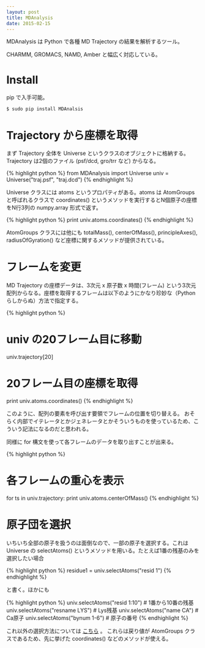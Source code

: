 ```yaml
---
layout: post
title: MDAnalysis
date: 2015-02-15
---
```


MDAnalysis は Python で各種 MD Trajectory の結果を解析するツール。

CHARMM, GROMACS, NAMD, Amber と幅広く対応している。

# Install

pip で入手可能。

```
$ sudo pip install MDAnalsis
```

# Trajectory から座標を取得

まず Trajectory 全体を Universe というクラスのオブジェクトに格納する。
Trajectory は2個のファイル (psf/dcd, gro/trr など) からなる。

{% highlight python %}
from MDAnalysis import Universe
univ = Universe("traj.psf", "traj.dcd")
{% endhighlight %}

Universe クラスには atoms というプロパティがある。atoms は AtomGroups と呼ばれるクラスで coordinates() というメソッドを実行するとN個原子の座標をN行3列の numpy.array 形式で返す。

{% highlight python %}
print univ.atoms.coordinates()
{% endhighlight %}

AtomGroups クラスには他にも totalMass(), centerOfMass(), principleAxes(), radiusOfGyration() など座標に関するメソッドが提供されている。

# フレームを変更

MD Trajectory の座標データは、3次元 x 原子数 x 時間(フレーム) という3次元配列からなる。座標を取得するフレームは以下のようにかなり珍妙な（Pythonらしからぬ）方法で指定する。

{% highlight python %}
# univ の20フレーム目に移動
univ.trajectory[20]
# 20フレーム目の座標を取得
print univ.atoms.coordinates()
{% endhighlight %}

このように、配列の要素を呼び出す要領でフレームの位置を切り替える。 おそらく内部でイテレータとかジェネレータとかそういうものを使っているため、こういう記法になるのだと思われる。

同様に for 構文を使って各フレームのデータを取り出すことが出来る。

{% highlight python %}
# 各フレームの重心を表示
for ts in univ.trajectory:
	print univ.atoms.centerOfMass()
{% endhighlight %}

# 原子団を選択

いちいち全部の原子を扱うのは面倒なので、一部の原子を選択する。これは Universe の selectAtoms() というメソッドを用いる。たとえば1番の残基のみを選択したい場合

{% highlight python %}
residue1 = univ.selectAtoms("resid 1")
{% endhighlight %}

と書く。ほかにも

{% highlight python %}
univ.selectAtoms("resid 1:10")		# 1番から10番の残基
univ.selectAtoms("resname LYS")		# Lys残基
univ.selectAtoms("name CA")		# Ca原子
univ.selectAtoms("bynum 1-6")		# 原子の番号
{% endhighlight %}

これ以外の選択方法については [こちら](http://mdanalysis.googlecode.com/svn/trunk/doc/html/documentation_pages/selections.html) 。
これらは戻り値が AtomGroups クラスであるため、先に挙げた coordinates() などのメソッドが使える。
